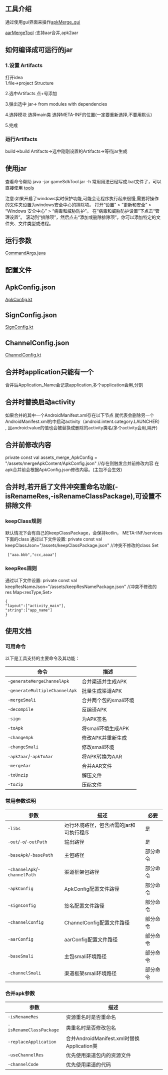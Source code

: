 
## 工具介绍

通过使用gui界面来操作[apkMerge_gui](https://github.com/ming123aaa/apkMerge_gui)

[aarMergeTool](https://github.com/ming123aaa/aarMergeTool) :支持aar合并,apk2aar
## 如何编译成可运行的jar
### 1.设置 Artifacts
打开idea  
1.file->project Structure

2.选中Artifacts  点+号添加

3.弹出选中 jar-> from modules with dependencies

4.选择模块 选择main类  选择META-INF的位置(一定要重新选择,不要用默认)

5.完成

### 运行Artifacts
build->build Artifacts->选中刚刚设置的Artifacts->等待jar生成




## 使用jar
查看命令帮助
java -jar gameSdkTool.jar -h
常用用法已经写成.bat文件了，可以直接使用 [tools](tools)

注意:如果开启了windows实时保护功能,可能会让程序执行起来很慢,需要将操作的文件夹设置为windows安全中心的排除项。
打开“设置” > “更新和安全” > “Windows 安全中心” > “病毒和威胁防护”。
在“病毒和威胁防护设置”下点击“管理设置”。
滚动到“排除项”，然后点击“添加或删除排除项”。你可以添加特定的文件夹、文件类型或进程。


## 运行参数
[CommandArgs.java](src/main/java/com/oh/gameSdkTool/CommandArgs.java)


## 配置文件

## ApkConfig.json
[ApkConfig.kt](src/main/java/com/oh/gameSdkTool/bean/ApkConfig.kt)


## SignConfig.json
[SignConfig.kt](src/main/java/com/oh/gameSdkTool/bean/SignConfig.kt)

## ChannelConfig.json
[ChannelConfig.kt](src/main/java/com/oh/gameSdkTool/bean/ChannelConfig.kt)
## 合并时application只能有一个

<meta-data
android:name="Application_Name"
android:value="" />
合并后Application_Name会记录application,多个application会用,分割

## 合并时替换启动activity
如果合并的其中一个AndroidManifest.xml存在以下节点
 <meta-data
android:name="Launcher_Activity_Name"
android:value="" />
就代表会删除另一个AndroidManifest.xml的中启动activity（android.intent.category.LAUNCHER） , 且android:value的值也会被替换成删除的activity类名(多个activity会用,隔开)


## 合并前修改内容

private const val assets_merge_ApkConfig = "/assets/mergeApkContent/ApkConfig.json" //存在则触发合并前修改内容
在apk合并前会根据ApkConfig.json修改内容。(主包不会生效)

## 合并时,若开启了文件冲突重命名功能(-isRenameRes,-isRenameClassPackage),可设置不排除文件

### keepClass规则
默认情况下会有自己的keepClassPackage，会保持kotlin， META-INF/services下面的class
通过以下文件设置:
private const val keepClassJson="/assets/keepClassPackage.json"  //冲突不修改的class  Set<String>
```
 ["aaa.bbb","ccc,aaaa"]

```
### keepRes规则
通过以下文件设置:
private const val keepResNameJson="/assets/keepResNamePackage.json" //冲突不修改的res  Map<resType,Set<name>>
```
{
"layout":["activity_main"],
"string":["app_name"]
}
```

## 使用文档

### 可用命令

以下是工具支持的主要命令及其功能：

| 命令 | 描述 |
|------|------|
| `-generateMergeChannelApk` | 合并渠道并生成APK |
| `-generateMultipleChannelApk` | 批量生成渠道APK |
| `-mergeSmali` | 合并两个包的smali环境 |
| `-decompile` | 反编译APK |
| `-sign` | 为APK签名 |
| `-toApk` | 将smali环境生成APK |
| `-changeApk` | 修改APK并重新生成 |
| `-changeSmali` | 修改smali环境 |
| `-apk2aar`/`-apkToAar` | 将APK转换为AAR |
| `-mergeAar` | 合并AAR文件 |
| `-toUnzip` | 解压文件 |
| `-toZip` | 压缩文件 |

### 常用参数说明

| 参数 | 描述 | 必要 |
|------|------|------|
| `-libs` | 运行环境路径，包含所需的jar和可执行程序 | 是 |
| `-out`/`-o`/`-outPath` | 输出路径 | 是 |
| `-baseApk`/`-basePath` | 主包路径 | 部分命令 |
| `-channelApk`/`-channelPath` | 渠道框架包路径 | 部分命令 |
| `-apkConfig` | ApkConfig配置文件路径 | 部分命令 |
| `-signConfig` | 签名配置文件路径 | 部分命令 |
| `-channelConfig` | ChannelConfig配置文件路径 | 部分命令 |
| `-aarConfig` | aarConfig配置文件路径 | 部分命令 |
| `-baseSmali` | 主包smali环境路径 | 部分命令 |
| `-channelSmali` | 渠道框架smali环境路径 | 部分命令 |


### 合并apk参数

| 参数 | 描述 |
|------|------|
| `-isRenameRes` | 资源重名时是否重命名 |
| `-isRenameClassPackage` | 类重名时是否修改包名 |
| `-replaceApplication` | 合并AndroidManifest.xml时替换Application类 |
| `-useChannelRes` | 优先使用渠道包内的资源文件 |
| `-channelCode` | 优先使用渠道的代码 |

